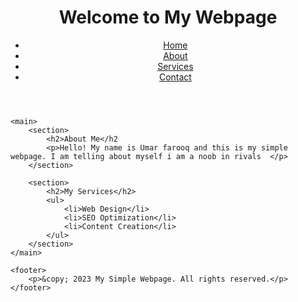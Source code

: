 <!DOCTYPE html>
<html lang="en">
<head>
    <meta charset="UTF-8">
    <meta name="viewport" content="width=device-width, initial-scale=1.0">
    <title>My Simple Webpage</title>
    <link rel="stylesheet" href="styles.css">
</head>
<body>
    <header>
        <h1>Welcome to My Webpage</h1>
        <nav>
            <ul>
                <li><a href="#">Home</a></li>
                <li><a href="#">About</a></li>
                <li><a href="#">Services</a></li>
                <li><a href="#">Contact</a></li>
            </ul>
        </nav>
    </header>

    <main>
        <section>
            <h2>About Me</h2
            <p>Hello! My name is Umar farooq and this is my simple webpage. I am telling about myself i am a noob in rivals  </p>
        </section>

        <section>
            <h2>My Services</h2>
            <ul>
                <li>Web Design</li>
                <li>SEO Optimization</li>
                <li>Content Creation</li>
            </ul>
        </section>
    </main>

    <footer>
        <p>&copy; 2023 My Simple Webpage. All rights reserved.</p>
    </footer>
</body>
</html>
